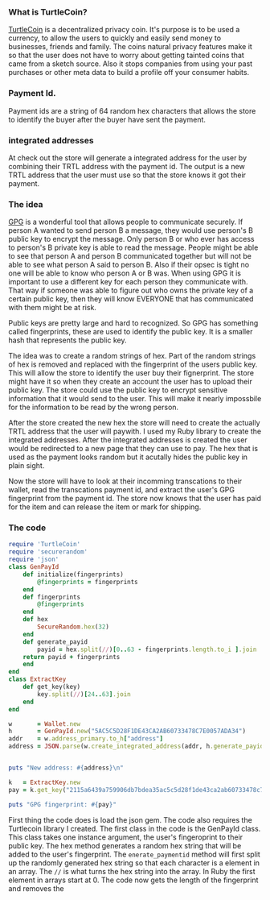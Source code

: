 ### What is TurtleCoin?
<a href="https://turtlecoin.lol/">TurtleCoin</a> is a decentralized privacy coin. It's purpose is to be used a currency, to allow the users to quickly and easily send money to businesses, friends and family. 
The coins natural privacy features make it so that the user does not have to worry about getting tainted coins that came from a sketch source.
Also it stops companies from using your past purchases or other meta data to build a profile off your consumer habits.



### Payment Id. 
Payment ids are a string of 64 random hex characters that allows the store to identify the buyer after the buyer have sent the payment. 

### integrated addresses
At check out the store will generate a integrated address for the user by combining their TRTL address with the payment id. 
The output is a new TRTL address that the user must use so that the store knows it got their payment.


### The idea

<a href="https://gnupg.org/">GPG</a> is a wonderful tool that allows people to communicate securely. If person A wanted to send person B a message, they would use person's B public key to encrypt the message. Only person B or who ever has access to person's B private key is able to read the message. People might be able to see that person A and person B communicated together but will not be able to see what person A said to person B. Also if their opsec is tight no one will be able to know who person A or B was. When using GPG it is important to use a different key for each person they communicate with. That way if someone was able to figure out who owns the private key of a certain public key, then they will know EVERYONE that has communicated with them might be at risk. 

Public keys are pretty large and hard to recognized. So GPG has something called fingerprints, these are used to identify the public key. It is a smaller hash that represents the public key. 
    
    
    
 The idea was to create a random strings of hex. Part of the random strings of hex is removed and replaced with the fingerprint of the users public key. This will allow the store to identify the user buy their fignerprint. The store might have it so when they create an account the user has to upload their public key. The store could use the public key to encrypt sensitive information that it would send to the user. This will make it nearly impossbile for the information to be read by the wrong person. 
    
After the store created the new hex the store will need to create the actually TRTL address that the user will paywith. I used my Ruby library 
to create the integrated addresses. After the integrated addresses is created the user would be redirected to a new page that they can use to pay. 
The hex that is used as the payment looks random but it acutally hides the public key in plain sight. 
    
Now the store will have to look at their incomming transcations to their wallet, read the transcations payment id, and extract the user's GPG fingerprint from the payment id. The store now knows that the user has paid for the item and can release the item or mark for shipping. 
    
    
### The code
```ruby
require 'TurtleCoin'
require 'securerandom'
require 'json'
class GenPayId
    def initialize(fingerprints)
        @fingerprints = fingerprints
    end
    def fingerprints
        @fingerprints
    end
    def hex
        SecureRandom.hex(32)
    end
    def generate_payid
        payid = hex.split(//)[0..63 - fingerprints.length.to_i ].join
    return payid + fingerprints
    end
end
class ExtractKey
    def get_key(key)
        key.split(//)[24..63].join
    end
end

w       = Wallet.new
h       = GenPayId.new("5AC5C5D28F1DE43CA2AB60733478C7E0057ADA34")
addr    = w.address_primary.to_h["address"]
address = JSON.parse(w.create_integrated_address(addr, h.generate_payid))["integratedAddress"]


puts "New address: #{address}\n"

k   = ExtractKey.new
pay = k.get_key("2115a6439a759906db7bdea35ac5c5d28f1de43ca2ab60733478c7e0057ada34")

puts "GPG fingerprint: #{pay}"
```
First thing the code does is load the json gem. The code also requires the Turtlecoin library I created.
The first class in the code is the GenPayId class. This class takes one instance argument, the user's fingeroprint to their public key.
The hex method generates a random hex string that will be added to the user's fingerprint. The `enerate_paymentid` method will first split up the randomly generated hex string so that each character is a element in an array. The `//` is what turns the hex string into the array. In Ruby the first element in arrays start at 0. The code now gets the length of the fingerprint and removes the 
